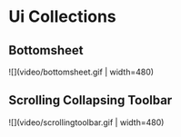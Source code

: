 # Ui Collections


## Bottomsheet

![](video/bottomsheet.gif | width=480)


## Scrolling Collapsing Toolbar
![](video/scrollingtoolbar.gif | width=480)